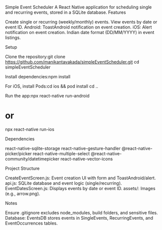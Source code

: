 Simple Event Scheduler
A React Native application for scheduling single and recurring events, stored in a SQLite database.
Features

Create single or recurring (weekly/monthly) events.
View events by date or event ID.
Android: ToastAndroid notification on event creation.
iOS: Alert notification on event creation.
Indian date format (DD/MM/YYYY) in event listings.

Setup

Clone the repository:git clone https://github.com/manikantavakada/simpleEventScheduler.git
cd simpleEventScheduler


Install dependencies:npm install


For iOS, install Pods:cd ios && pod install
cd ..


Run the app:npx react-native run-android
# or
npx react-native run-ios



Dependencies

react-native-sqlite-storage
react-native-gesture-handler
@react-native-picker/picker
react-native-multiple-select
@react-native-community/datetimepicker
react-native-vector-icons

Project Structure

CreateEventScreen.js: Event creation UI with form and ToastAndroid/alert.
api.js: SQLite database and event logic (single/recurring).
EventDatesScreen.js: Displays events by date or event ID.
assets/: Images (e.g., arrow.png).

Notes

Ensure .gitignore excludes node_modules, build folders, and sensitive files.
Database: EventsDB stores events in SingleEvents, RecurringEvents, and EventOccurrences tables.

